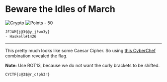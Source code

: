 # Beware the Idles of March

![Crypto](https://img.shields.io/badge/Crypto--e8ff00?style=for-the-badge) ![Points - 50](https://img.shields.io/badge/Points-50-9cf?style=for-the-badge)

```txt
JFJAM{j@3$@y_j!wo3y}
- Haskell#1426
```

---

This pretty much looks like some Caesar Cipher. So using [this CyberChef](https://gchq.github.io/CyberChef/#recipe=ROT13(true,true,19)&input=SkZKQU17akAzJEB5X2ohd28zeX0) combination revealed the flag. 

**Note:** Use ROT13, because we do not want the curly brackets to be shifted.

`CYCTF{c@3$@r_c!ph3r}`